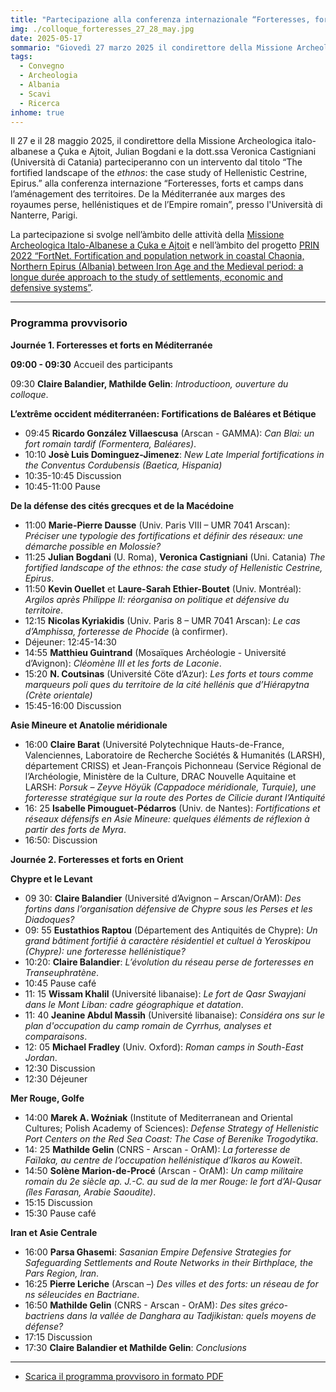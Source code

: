 ```yaml
---
title: "Partecipazione alla conferenza internazionale “Forteresses, forts et camps dans l’aménagement des territoires. De la Méditerranée aux marges des royaumes perse, hellénistiques et de l’Empire romain”"
img: ./colloque_forteresses_27_28_may.jpg
date: 2025-05-17
sommario: "Giovedì 27 marzo 2025 il condirettore della Missione Archeologica italo-albanese a Çuka e Ajtoit parteciperà con una comunicazione ai lavori della conferenza “Viti Arkeologjik 2024” presso l'Accademia delle Scienze della Repubblica Albanese"
tags:
  - Convegno
  - Archeologia
  - Albania
  - Scavi
  - Ricerca
inhome: true
---
```


Il 27 e il 28 maggio 2025, il condirettore della Missione Archeologica italo-albanese a Çuka e Ajtoit, Julian Bogdani e la dott.ssa Veronica Castigniani (Università di Catania) parteciperanno con un intervento dal titolo “The fortified landscape of the _ethnos_: the case study of Hellenistic Cestrine, Epirus.” alla conferenza internazione “Forteresses, forts et camps dans l’aménagement des territoires. De la Méditerranée aux marges des royaumes perse, hellénistiques et de l’Empire romain”, presso l'Università di Nanterre, Parigi.

La partecipazione si svolge nell’àmbito delle attività della [Missione Archeologica Italo-Albanese a Çuka e Ajtoit](https://lad.saras.uniroma1.it/ricerca/missione-archeologica-sapienza-a-cuka-e-ajtoit-albania/) e nell’àmbito del progetto [PRIN 2022 “FortNet. Fortification and population network in coastal Chaonia, Northern Epirus (Albania) between Iron Age and the Medieval period: a longue durée approach to the study of settlements, economic and defensive systems”](https://lad.saras.uniroma1.it/ricerca/fortnet-project-prin-2022/).

---

### Programma provvisorio

**Journée 1. Forteresses et forts en Méditerranée**

**09:00 - 09:30** Accueil des participants

09:30 **Claire Balandier, Mathilde Gelin**: _Introductioon, ouverture du colloque_.

**L’extrême occident méditerranéen: Fortifications de Baléares et Bétique**  
- 09:45 **Ricardo González Villaescusa** (Arscan - GAMMA): _Can Blai: un fort romain tardif (Formentera, Baléares)_.
- 10:10 **Josè Luis Dominguez-Jimenez**: _New Late Imperial fortifications in the Conventus Cordubensis (Baetica, Hispania)_
- 10:35-10:45 Discussion
- 10:45-11:00 Pause

**De la défense des cités grecques et de la Macédoine**  
- 11:00 **Marie-Pierre Dausse** (Univ. Paris VIII – UMR 7041 Arscan): _Préciser une typologie des fortifications et définir des réseaux: une démarche possible en Molossie?_
- 11:25 **Julian Bogdani** (U. Roma), **Veronica Castigniani** (Uni. Catania) _The fortified landscape of the ethnos: the case study of Hellenistic Cestrine, Epirus_.
- 11:50 **Kevin Ouellet** et **Laure-Sarah Ethier-Boutet** (Univ. Montréal): _Argilos après Philippe II: réorganisa on politique et défensive du territoire_.
- 12:15 **Nicolas Kyriakidis** (Univ. Paris 8 – UMR 7041 Arscan): _Le cas d’Amphissa, forteresse de Phocide_ (à confirmer).
- Déjeuner: 12:45-14:30
- 14:55 **Matthieu Guintrand** (Mosaïques Archéologie - Université d’Avignon): _Cléomène III et les forts de Laconie_.
- 15:20 **N. Coutsinas** (Université Cöte d’Azur): _Les forts et tours comme marqueurs poli ques du territoire de la cité hellénis que d’Hiérapytna (Crète orientale)_
- 15:45-16:00 Discussion

**Asie Mineure et Anatolie méridionale**

- 16:00 **Claire Barat** (Université Polytechnique Hauts-de-France, Valenciennes, Laboratoire de Recherche Sociétés & Humanités (LARSH), département CRISS) et Jean-François Pichonneau (Service Régional de l’Archéologie, Ministère de la Culture, DRAC Nouvelle Aquitaine et LARSH: _Porsuk – Zeyve Höyük (Cappadoce méridionale, Turquie), une forteresse stratégique sur la route des Portes de Cilicie durant l’Antiquité_
- 16: 25 **Isabelle Pimouguet-Pédarros** (Univ. de Nantes): _Fortifications et réseaux défensifs en Asie Mineure: quelques éléments de réflexion à partir des forts de Myra_.
- 16:50: Discussion

**Journée 2. Forteresses et forts en Orient**

**Chypre et le Levant**
- 09 30: **Claire Balandier** (Université d’Avignon – Arscan/OrAM): _Des fortins dans l’organisation défensive de Chypre sous les Perses et les Diadoques?_
- 09: 55 **Eustathios Raptou** (Département des Antiquités de Chypre): _Un grand bâtiment fortifié à caractère résidentiel et cultuel à Yeroskipou (Chypre): une forteresse hellénistique?_
- 10:20: **Claire Balandier**: _L’évolution du réseau perse de forteresses en Transeuphratène_.
- 10:45 Pause café
- 11: 15 **Wissam Khalil** (Université libanaise): _Le fort de Qasr Swayjani dans le Mont Liban: cadre géographique et datation_.
- 11: 40 **Jeanine Abdul Massih** (Université libanaise): _Considéra ons sur le plan d'occupation du camp romain de Cyrrhus, analyses et comparaisons_.
- 12: 05 **Michael Fradley** (Univ. Oxford): _Roman camps in South-East Jordan_.
- 12:30 Discussion
- 12:30 Déjeuner

**Mer Rouge, Golfe**

- 14:00 **Marek A. Woźniak** (Institute of Mediterranean and Oriental Cultures; Polish Academy of Sciences): _Defense Strategy of Hellenistic Port Centers on the Red Sea Coast: The Case of Berenike Trogodytika_.
- 14: 25 **Mathilde Gelin** (CNRS - Arscan - OrAM): _La forteresse de Faïlaka, au centre de l’occupation hellénistique d’Ikaros au Koweït_.
- 14:50 **Solène Marion-de-Procé** (Arscan - OrAM): _Un camp militaire romain du 2e siècle ap. J.-C. au sud de la mer Rouge: le fort d’Al-Qusar (îles Farasan, Arabie Saoudite)_.
- 15:15 Discussion
- 15:30 Pause café

**Iran et Asie Centrale**
- 16:00 **Parsa Ghasemi**: _Sasanian Empire Defensive Strategies for Safeguarding Settlements and Route Networks in their Birthplace, the Pars Region, Iran_.
- 16:25 **Pierre Leriche** (Arscan –) _Des villes et des forts: un réseau de for ns séleucides en Bactriane_.
- 16:50 **Mathilde Gelin** (CNRS - Arscan - OrAM): _Des sites gréco-bactriens dans la vallée de Danghara au Tadjikistan: quels moyens de défense?_
- 17:15 Discussion
- 17:30 **Claire Balandier et Mathilde Gelin**: _Conclusions_

---


- [Scarica il programma provvisoro in formato PDF](./colloque_forteresses_27_28_may.pdf)